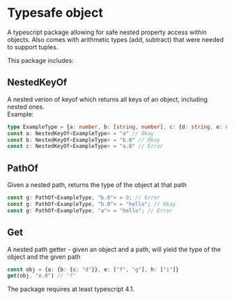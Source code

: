 # Typesafe object
A typescript package allowing for safe nested property access within objects. Also comes with arithmetic types (add, subtract) that were needed to support tuples.

This package includes:

## NestedKeyOf
A nested verion of keyof which returns all keys of an object, including nested ones.  
Example:
```ts
type ExampleType = {a: number, b: [string, number], c: {d: string, e: number}};
const a: NestedKeyOf<ExampleType> = "a" // Okay
const b: NestedKeyOf<ExampleType> = "b.0" // Okay
const c: NestedKeyOf<ExampleType> = "a.0" // Error
```

## PathOf
Given a nested path, returns the type of the object at that path
```ts
const g: PathOf<ExampleType, "b.0"> = 0; // Error
const g: PathOf<ExampleType, "b.0"> = "hello"; // Okay
const g: PathOf<ExampleType, "a"> = "hello"; // Error
```

## Get
A nested path getter - given an object and a path, will yield the type of the object and the given path
```ts
const obj = {a: {b: {c: "d"}}, e: ["f", "g"], h: ["i"]}
get(obj, "e.0") // "f"
```

The package requires at least typescript 4.1.
